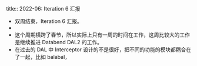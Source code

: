title:: 2022-06: Iteration 6 汇报

- 双周结束，Iteration 6 汇报。
-
- 这个周期横跨了春节，所以实际上只有一周的时间在工作，这周比较大的工作是继续推进 Databend DAL2 的工作。
- 在过去的 DAL 中 Interceptor 设计的不是很好，把不同的功能的模块都耦合在了一起，比如 balabal，